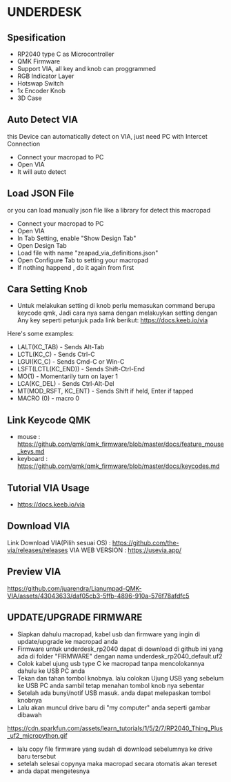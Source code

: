 # UNDERDESK 

## Spesification
- RP2040 type C as Microcontroller
- QMK Firmware
- Support VIA, all key and knob can proggrammed
- RGB Indicator Layer
- Hotswap Switch
- 1x Encoder Knob
- 3D Case 


## Auto Detect VIA
this Device can automatically detect on VIA, just need PC with Intercet Connection
- Connect your macropad to PC
- Open VIA
- It will auto detect
## Load JSON File
or you can load manually json file like a library for detect this macropad
- Connect your macropad to PC
- Open VIA
- In Tab Setting, enable "Show Design Tab"
- Open Design Tab
- Load file with name "zeapad_via_definitions.json" 
- Open Configure Tab to setting your macropad
- If nothing happend , do it again from first 

## Cara Setting Knob
- Untuk melakukan setting di knob perlu memasukan command berupa keycode qmk, Jadi cara nya sama dengan melakuykan setting dengan Any key seperti petunjuk pada link berikut: 
https://docs.keeb.io/via

Here's some examples:

- LALT(KC_TAB) - Sends Alt-Tab
- LCTL(KC_C) - Sends Ctrl-C
- LGUI(KC_C) - Sends Cmd-C or Win-C
- LSFT(LCTL(KC_END)) - Sends Shift-Ctrl-End
- MO(1) - Momentarily turn on layer 1
- LCA(KC_DEL) - Sends Ctrl-Alt-Del
- MT(MOD_RSFT, KC_ENT) - Sends Shift if held, Enter if tapped
- MACRO (0) - macro 0

## Link Keycode QMK
- mouse : https://github.com/qmk/qmk_firmware/blob/master/docs/feature_mouse_keys.md
- keyboard : https://github.com/qmk/qmk_firmware/blob/master/docs/keycodes.md

## Tutorial VIA Usage
- https://docs.keeb.io/via

## Download VIA
Link Download VIA(Pilih sesuai OS) : https://github.com/the-via/releases/releases
VIA WEB VERSION : https://usevia.app/

## Preview VIA

https://github.com/juarendra/Lianumpad-QMK-VIA/assets/43043633/daf05cb3-5ffb-4896-910a-576f78afdfc5


## UPDATE/UPGRADE FIRMWARE 
- Siapkan dahulu macropad, kabel usb dan firmware yang ingin di update/upgrade ke macropad anda
- Firmware untuk underdesk_rp2040 dapat di download di github ini yang ada di folder "FIRMWARE" dengan nama underdesk_rp2040_default.uf2
- Colok kabel ujung usb type C ke macropad tanpa mencolokannya dahulu ke USB PC anda
- Tekan dan tahan tombol knobnya. lalu colokan Ujung USB yang sebelum ke USB PC anda sambil tetap menahan tombol knob nya sebentar
- Setelah ada bunyi/notif USB masuk. anda dapat melepaskan tombol knobnya
- Lalu akan muncul drive baru di "my computer" anda seperti gambar dibawah

https://cdn.sparkfun.com/assets/learn_tutorials/1/5/2/7/RP2040_Thing_Plus_uf2_micropython.gif

- lalu copy file firmware yang sudah di download sebelumnya ke drive baru tersebut
- setelah selesai copynya maka macropad secara otomatis akan tereset
- anda dapat mengetesnya 
